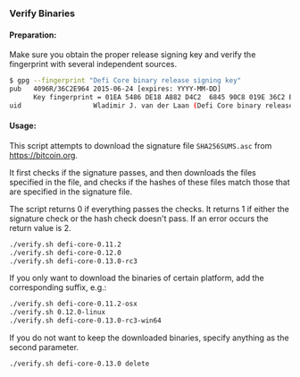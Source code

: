### Verify Binaries

#### Preparation:

Make sure you obtain the proper release signing key and verify the fingerprint with several independent sources.

```sh
$ gpg --fingerprint "Defi Core binary release signing key"
pub   4096R/36C2E964 2015-06-24 [expires: YYYY-MM-DD]
      Key fingerprint = 01EA 5486 DE18 A882 D4C2  6845 90C8 019E 36C2 E964
uid                  Wladimir J. van der Laan (Defi Core binary release signing key) <laanwj@gmail.com>
```

#### Usage:

This script attempts to download the signature file `SHA256SUMS.asc` from https://bitcoin.org.

It first checks if the signature passes, and then downloads the files specified in the file, and checks if the hashes of these files match those that are specified in the signature file.

The script returns 0 if everything passes the checks. It returns 1 if either the signature check or the hash check doesn't pass. If an error occurs the return value is 2.


```sh
./verify.sh defi-core-0.11.2
./verify.sh defi-core-0.12.0
./verify.sh defi-core-0.13.0-rc3
```

If you only want to download the binaries of certain platform, add the corresponding suffix, e.g.:

```sh
./verify.sh defi-core-0.11.2-osx
./verify.sh 0.12.0-linux
./verify.sh defi-core-0.13.0-rc3-win64
```

If you do not want to keep the downloaded binaries, specify anything as the second parameter.

```sh
./verify.sh defi-core-0.13.0 delete
```
